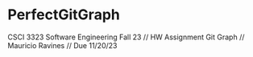 # PerfectGitGraph
CSCI 3323 Software Engineering Fall 23 // HW Assignment Git Graph // Mauricio Ravines // Due 11/20/23

<!--1st commit reference 0>
<!--2nd commit reference 1>